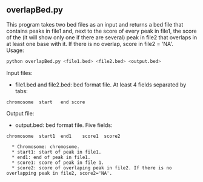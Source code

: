 ## overlapBed.py  

This program takes two bed files as an input and returns a bed file that contains peaks in file1 and, next to the score of every peak in file1, the score of  the (it will show only one if there are several) peak in file2 that overlaps in at least one base with it. If there is no overlap, score in file2 = 'NA'.  
Usage:  
```bash
python overlapBed.py <file1.bed> <file2.bed> <output.bed>
```
Input files:
  - file1.bed and file2.bed: bed format file. At least 4 fields separated by tabs:
```
chromosome	start	end	score
```

Output file:
  - output.bed: bed format file. Five fields: 
```
chromosome	start1	end1	score1	score2
```
	  * Chromosome: chromosome.
	  * start1: start of peak in file1.
      * end1: end of peak in file1.
      * score1: score of peak in file 1. 
      * score2: score of overlaping peak in file2. If there is no overlapping peak in file2, score2='NA'.


